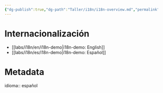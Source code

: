 ```yaml
---
{"dg-publish":true,"dg-path":"Taller/i18n/i18n-overview.md","permalink":"/taller/i18n/i18n-overview/","title":"Internacionalización","noteIcon":"default","created":"2024-04-06T14:16:40.966-06:00","updated":"2024-04-06T14:38:58.896-06:00"}
---
```



# Internacionalización

- [[labs/i18n/en/i18n-demo\|i18n-demo: English]]
- [[labs/i18n/es/i18n-demo\|i18n-demo: Español]]
# Metadata
idioma:: español
